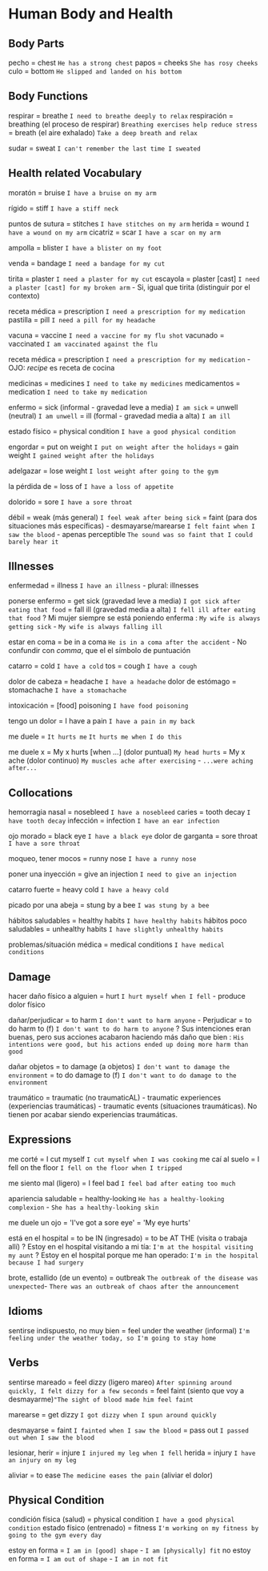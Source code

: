 # Human Body and Health


## Body Parts

pecho = chest `He has a strong chest`
papos = cheeks `She has rosy cheeks`
culo = bottom `He slipped and landed on his bottom`


## Body Functions

respirar = breathe `I need to breathe deeply to relax`
respiración
    = breathing (el proceso de respirar) `Breathing exercises help reduce stress`
    = breath (el aire exhalado) `Take a deep breath and relax`

sudar = sweat `I can't remember the last time I sweated`


## Health related Vocabulary

moratón = bruise `I have a bruise on my arm`

rígido = stiff `I have a stiff neck`

puntos de sutura = stitches `I have stitches on my arm`
herida = wound `I have a wound on my arm`
cicatriz = scar `I have a scar on my arm`

ampolla = blister `I have a blister on my foot`


venda = bandage `I need a bandage for my cut`

tirita = plaster `I need a plaster for my cut`
escayola = plaster [cast] `I need a plaster [cast] for my broken arm`
    - Si, igual que tirita (distinguir por el contexto)

receta médica = prescription `I need a prescription for my medication`
pastilla = pill `I need a pill for my headache`

vacuna = vaccine `I need a vaccine for my flu shot`
vacunado = vaccinated `I am vaccinated against the flu`


receta médica
    = prescription `I need a prescription for my medication`
        - OJO: _recipe_ es receta de cocina

medicinas = medicines `I need to take my medicines`
medicamentos = medication `I need to take my medication`


enfermo
    = sick (informal - gravedad leve a media) `I am sick`
    = unwell (neutral) `I am unwell`
    = ill (formal - gravedad media a alta) `I am ill`


estado físico = physical condition `I have a good physical condition`

engordar
    = put on weight `I put on weight after the holidays`
    = gain weight `I gained weight after the holidays`

adelgazar = lose weight `I lost weight after going to the gym`

la pérdida de = loss of `I have a loss of appetite`

dolorido = sore `I have a sore throat`

débil
    = weak (más general) `I feel weak after being sick`
    = faint (para dos situaciones más específicas)
        - desmayarse/marearse `I felt faint when I saw the blood`
        - apenas perceptible `The sound was so faint that I could barely hear it`


## Illnesses

enfermedad = illness `I have an illness`
    - plural: illnesses

ponerse enfermo
    = get sick (gravedad leve a media) `I got sick after eating that food`
    = fall ill (gravedad media a alta) `I fell ill after eating that food`
    ? Mi mujer siempre se está poniendo enferma : `My wife is always getting sick` - `My wife is always falling ill`

estar en coma = be in a coma `He is in a coma after the accident`
    - No confundir con _comma_, que el el símbolo de puntuación

catarro = cold `I have a cold`
tos = cough `I have a cough`

dolor de cabeza = headache `I have a headache`
dolor de estómago = stomachache `I have a stomachache`

intoxicación = [food] poisoning `I have food poisoning`

tengo un dolor
    = I have a pain `I have a pain in my back`

me duele = `It hurts me` `It hurts me when I do this`

me duele x
    = My x hurts [when ...] (dolor puntual) `My head hurts`
    = My x ache (dolor continuo) `My muscles ache after exercising` - `...were aching after...`


## Collocations

hemorragia nasal = nosebleed `I have a nosebleed`
caries = tooth decay `I have tooth decay`
infección = infection `I have an ear infection`

ojo morado = black eye `I have a black eye`
dolor de garganta = sore throat `I have a sore throat`

moqueo, tener mocos = runny nose `I have a runny nose`

poner una inyección = give an injection `I need to give an injection`

catarro fuerte = heavy cold `I have a heavy cold`

picado por una abeja = stung by a bee `I was stung by a bee`

hábitos saludables = healthy habits `I have healthy habits`
hábitos poco saludables = unhealthy habits `I have slightly unhealthy habits`

problemas/situación médica = medical conditions `I have medical conditions`

## Damage

hacer daño físico a alguien
    = hurt <sbody> `I hurt myself when I fell`
        - produce dolor físico

dañar/perjudicar
    = to harm <sobdy> `I don't want to harm anyone`
        - Perjudicar
    = to do harm to <sbody> (f) `I don't want to do harm to anyone`
    ? Sus intenciones eran buenas, pero sus acciones acabaron haciendo más daño que bien : `His intentions were good, but his actions ended up doing more harm than good`

dañar objetos
    = to damage (a objetos) `I don't want to damage the environment`
    = to do damage to (f) `I don't want to do damage to the environment`

traumático
    = traumatic (no traumaticAL)
        - traumatic experiences (experiencias traumáticas)
        - traumatic events (situaciones traumáticas). No tienen por acabar siendo experiencias traumáticas.

## Expressions

me corté = I cut myself `I cut myself when I was cooking`
me caí al suelo = I fell on the floor `I fell on the floor when I tripped`

me siento mal (ligero) = I feel bad `I feel bad after eating too much`

apariencia saludable = healthy-looking `He has a healthy-looking complexion` - `She has a healthy-looking skin`

me duele un ojo
    = 'I've got a sore eye'
    = 'My eye hurts'

está en el hospital
    = to be IN (ingresado)
    = to be AT THE (visita o trabaja allí)
    ?  Estoy en el hospital visitando a mi tía: `I'm at the hospital visiting my aunt`
    ? Estoy en el hospital porque me han operado: `I'm in the hospital because I had surgery`

brote, estallido (de un evento) = outbreak `The outbreak of the disease was unexpected`- `There was an outbreak of chaos after the announcement`

## Idioms

sentirse indispuesto, no muy bien
    = feel under the weather (informal) `I'm feeling under the weather today, so I'm going to stay home`

## Verbs

sentirse mareado
    = feel dizzy (ligero mareo) `After spinning around quickly, I felt dizzy for a few seconds`
    = feel faint (siento que voy a desmayarme)`"The sight of blood made him feel faint`

marearse = get dizzy `I got dizzy when I spun around quickly`

desmayarse
    = faint `I fainted when I saw the blood`
    = pass out `I passed out when I saw the blood`



lesionar, herir = injure `I injured my leg when I fell`
herida = injury `I have an injury on my leg`

aliviar
    = to ease `The medicine eases the pain` (aliviar el dolor)



## Physical Condition

condición física (salud) = physical condition `I have a good physical condition`
estado físico (entrenado) = fitness `I'm working on my fitness by going to the gym every day`

estoy en forma = `I am in [good] shape` - `I am [physically] fit`
no estoy en forma = `I am out of shape` - `I am in not fit`
